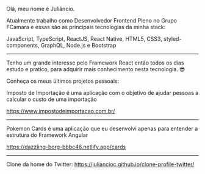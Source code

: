 Olá, meu nome é Juliâncio.

Atualmente trabalho como Desenvolvedor Frontend Pleno no Grupo FCamara e essas são as principais tecnologias da minha stack:

JavaScript, TypeScript, ReactJS, React Native, HTML5, CSS3, styled-components, GraphQL, Node.js e Bootstrap

<hr>

Tenho um grande interesse pelo Framework React então todos os dias estudo e pratico, para adquirir mais conhecimento nesta tecnologia. 😎️

Conheça os meus últimos projetos pessoais:

Imposto de Importação é uma aplicação com o objetivo de ajudar pessoas a calcular o custo de uma importação

https://www.impostodeimportacao.com.br/

<hr>

Pokemon Cards é uma aplicação que eu desenvolvi apenas para entender a estrutura do Framework Angular

https://dazzling-borg-bbbc46.netlify.app/cards

<hr>

Clone da home do Twitter:
https://juliancioc.github.io/clone-profile-twitter/
